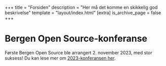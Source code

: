 +++
title = "Forsiden"
description = "Her må det komme en skikkelig god beskrivelse"
template = "layout/index.html"
[extra]
is_archive_page = false
+++

# Bergen Open Source-konferanse

Første Bergen Open Source ble arrangert 2. november 2023, med stor suksess! Du
kan lese mer om [2023-konferansen her](@/tidligere/2023.md).
